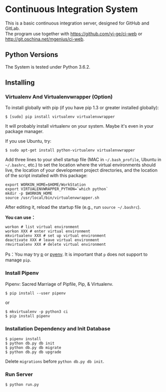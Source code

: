 Continuous Integration System
=============================

This is a basic continuous integration server, designed for GitHub and GitLab.<br> The program use together with https://github.com/yi-ge/ci-web or http://git.oschina.net/mgenius/ci-web.

Python Versions
---------------

The System is tested under Python 3.6.2.

Installing
----------

### Virtualenv And Virtualenvwrapper (Option)

To install globally with pip (if you have pip 1.3 or greater installed globally):

```
$ [sudo] pip install virtualenv virtualenvwrapper
```

It will probably install virtualenv on your system. Maybe it's even in your package manager.

If you use Ubuntu, try:

```
$ sudo apt-get install python-virtualenv virtualenvwrapper
```

Add three lines to your shell startup file (MAC in `~/.bash_profile`, Ubuntu in `~/.bashrc`, etc.) to set the location where the virtual environments should live, the location of your development project directories, and the location of the script installed with this package:

```
export WORKON_HOME=$HOME/WorkStation
export VIRTUALENVWRAPPER_PYTHON=`which python`
mkdir -p $WORKON_HOME
source /usr/local/bin/virtualenvwrapper.sh
```

After editing it, reload the startup file (e.g., run `source ~/.bashrc`).

**You can use：**

```
workon # list virtual environment
workon XXX # enter virtual environment
mkvirtualenv XXX # set up virtual environment
deactivate XXX # leave virtual environment
rmvirtualenv XXX # delete virtual environment
```

Ps：You may try [p](https://github.com/qw3rtman/p) or [pyenv](https://github.com/pyenv/pyenv). It is important that `p` does not support to manage `pip`.

### Install Pipenv

Pipenv: Sacred Marriage of Pipfile, Pip, & Virtualenv.

```
$ pip install --user pipenv
```

or

```
$ mkvirtualenv -p python3 ci
$ pip install pipenv
```

### Installation Dependency and Init Database

```
$ pipenv install
$ python db.py db init
$ python db.py db migrate
$ python db.py db upgrade
```

Delete `migrations` before `python db.py db init`.

### Run Server

```
$ python run.py
```
